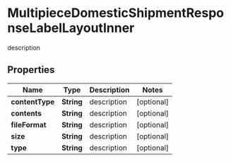 

# MultipieceDomesticShipmentResponseLabelLayoutInner

description

## Properties

| Name | Type | Description | Notes |
|------------ | ------------- | ------------- | -------------|
|**contentType** | **String** | description |  [optional] |
|**contents** | **String** | description |  [optional] |
|**fileFormat** | **String** | description |  [optional] |
|**size** | **String** | description |  [optional] |
|**type** | **String** | description |  [optional] |



